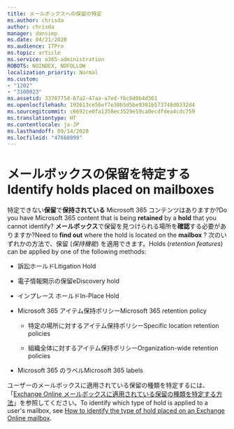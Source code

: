 ```yaml
---
title: メールボックスへの保留の特定
ms.author: chrisda
author: chrisda
manager: dansimp
ms.date: 04/21/2020
ms.audience: ITPro
ms.topic: article
ms.service: o365-administration
ROBOTS: NOINDEX, NOFOLLOW
localization_priority: Normal
ms.custom:
- "1202"
- "3100023"
ms.assetid: 3378775d-67a2-47aa-a7ed-fbc6d0b4d561
ms.openlocfilehash: 192613ce56ef7e30b5d5be9301b573748d0332d4
ms.sourcegitcommit: c6692ce0fa1358ec3529e59ca0ecdfdea4cdc759
ms.translationtype: HT
ms.contentlocale: ja-JP
ms.lasthandoff: 09/14/2020
ms.locfileid: "47668099"
---
```

# <a name="identify-holds-placed-on-mailboxes"></a><span data-ttu-id="25f6d-102">メールボックスの保留を特定する</span><span class="sxs-lookup"><span data-stu-id="25f6d-102">Identify holds placed on mailboxes</span></span>

<span data-ttu-id="25f6d-103">特定できない**保留**で**保持されている** Microsoft 365 コンテンツはありますか?</span><span class="sxs-lookup"><span data-stu-id="25f6d-103">Do you have Microsoft 365 content that is being **retained** by a **hold** that you cannot identify?</span></span> <span data-ttu-id="25f6d-104">**メールボックス**で保留を見つけられる場所を**確認**する必要がありますか?</span><span class="sxs-lookup"><span data-stu-id="25f6d-104">Need to **find out** where the hold is located on the **mailbox** ?</span></span> <span data-ttu-id="25f6d-105">次のいずれかの方法で、保留 (*保持機能*) を適用できます。</span><span class="sxs-lookup"><span data-stu-id="25f6d-105">Holds (*retention features*) can be applied by one of the following methods:</span></span>
  
- <span data-ttu-id="25f6d-106">訴訟ホールド</span><span class="sxs-lookup"><span data-stu-id="25f6d-106">Litigation Hold</span></span>

- <span data-ttu-id="25f6d-107">電子情報開示の保留</span><span class="sxs-lookup"><span data-stu-id="25f6d-107">eDiscovery hold</span></span>

- <span data-ttu-id="25f6d-108">インプレース ホールド</span><span class="sxs-lookup"><span data-stu-id="25f6d-108">In-Place Hold</span></span>

- <span data-ttu-id="25f6d-109">Microsoft 365 アイテム保持ポリシー</span><span class="sxs-lookup"><span data-stu-id="25f6d-109">Microsoft 365 retention policy</span></span> 

  - <span data-ttu-id="25f6d-110">特定の場所に対するアイテム保持ポリシー</span><span class="sxs-lookup"><span data-stu-id="25f6d-110">Specific location retention policies</span></span>

  - <span data-ttu-id="25f6d-111">組織全体に対するアイテム保持ポリシー</span><span class="sxs-lookup"><span data-stu-id="25f6d-111">Organization-wide retention policies</span></span>

- <span data-ttu-id="25f6d-112">Microsoft 365 のラベル</span><span class="sxs-lookup"><span data-stu-id="25f6d-112">Microsoft 365 labels</span></span>

<span data-ttu-id="25f6d-113">ユーザーのメールボックスに適用されている保留の種類を特定するには、「[Exchange Online メールボックスに適用されている保留の種類を特定する方法](https://docs.microsoft.com/microsoft-365/compliance/identify-a-hold-on-an-exchange-online-mailbox)」を参照してください。</span><span class="sxs-lookup"><span data-stu-id="25f6d-113">To identify which type of hold is applied to a user's mailbox, see [How to identify the type of hold placed on an Exchange Online mailbox](https://docs.microsoft.com/microsoft-365/compliance/identify-a-hold-on-an-exchange-online-mailbox).</span></span>
